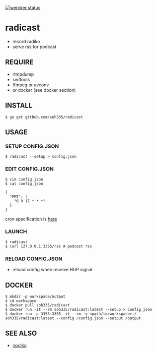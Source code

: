 [![wercker status](https://app.wercker.com/status/6a50ede5efd0abd5b078ab080fe7b61c/s/master "wercker status")](https://app.wercker.com/project/bykey/6a50ede5efd0abd5b078ab080fe7b61c)
# radicast

* record radiko
* serve rss for podcast

## REQUIRE

* rtmpdump
* swftools
* ffmpeg or avconv
* or docker (see docker section)

## INSTALL

```
$ go get github.com/soh335/radicast
```

## USAGE

### SETUP CONFIG.JSON

```
$ radicast --setup > config.json
```

### EDIT CONFIG.JSON

```
$ vim config.json
$ cat config.json

{
  "FMT": [
    "0 0 17 * * *"
  ]
}
```

cron specification is [here](https://godoc.org/github.com/robfig/cron#hdr-CRON_Expression_Format)

### LAUNCH

```
$ radicast
$ curl 127.0.0.1:3355/rss # podcast rss
```

### RELOAD CONFIG.JSON

* reload config when receive HUP signal

## DOCKER

```
$ mkdir -p workspace/output
$ cd workspace
$ docker pull soh335/radicast
$ docker run -it --rm soh335/radicast:latest --setup > config.json
$ docker run -p 3355:3355 -it --rm -v <path/to/workspace>:/ soh335/radicast:latest --config /config.json --output /output
```

## SEE ALSO

* [ripdiko](https://github.com/miyagawa/ripdiko)
